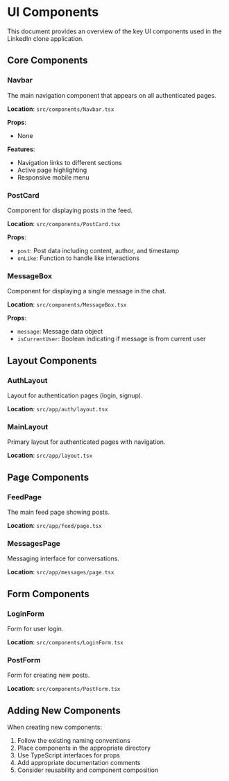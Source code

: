# UI Components

This document provides an overview of the key UI components used in the LinkedIn clone application.

## Core Components

### Navbar
The main navigation component that appears on all authenticated pages.

**Location**: `src/components/Navbar.tsx`

**Props**:
- None

**Features**:
- Navigation links to different sections
- Active page highlighting
- Responsive mobile menu

### PostCard
Component for displaying posts in the feed.

**Location**: `src/components/PostCard.tsx`

**Props**:
- `post`: Post data including content, author, and timestamp
- `onLike`: Function to handle like interactions

### MessageBox
Component for displaying a single message in the chat.

**Location**: `src/components/MessageBox.tsx`

**Props**:
- `message`: Message data object
- `isCurrentUser`: Boolean indicating if message is from current user

## Layout Components

### AuthLayout
Layout for authentication pages (login, signup).

**Location**: `src/app/auth/layout.tsx`

### MainLayout
Primary layout for authenticated pages with navigation.

**Location**: `src/app/layout.tsx`

## Page Components

### FeedPage
The main feed page showing posts.

**Location**: `src/app/feed/page.tsx`

### MessagesPage
Messaging interface for conversations.

**Location**: `src/app/messages/page.tsx`

## Form Components

### LoginForm
Form for user login.

**Location**: `src/components/LoginForm.tsx`

### PostForm
Form for creating new posts.

**Location**: `src/components/PostForm.tsx`

## Adding New Components

When creating new components:

1. Follow the existing naming conventions
2. Place components in the appropriate directory
3. Use TypeScript interfaces for props
4. Add appropriate documentation comments
5. Consider reusability and component composition 